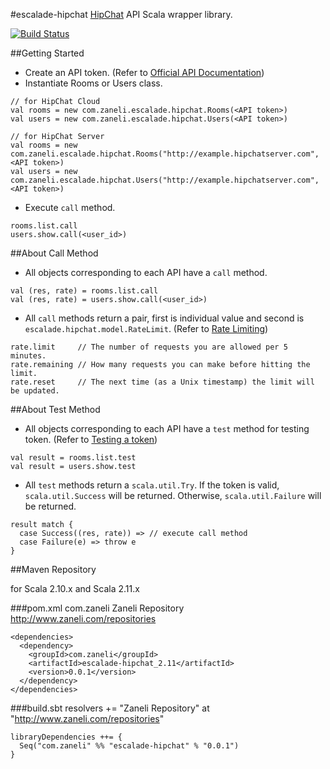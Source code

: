 #escalade-hipchat
[HipChat](https://www.hipchat.com/ "HipChat") API Scala wrapper library.

[![Build Status](https://api.travis-ci.org/zaneli/escalade-hipchat.png?branch=master)](https://travis-ci.org/zaneli/escalade-hipchat)

##Getting Started
* Create an API token. (Refer to [Official API Documentation](https://www.hipchat.com/docs/api "HipChat API Documentation"))
* Instantiate Rooms or Users class.
```
// for HipChat Cloud
val rooms = new com.zaneli.escalade.hipchat.Rooms(<API token>)
val users = new com.zaneli.escalade.hipchat.Users(<API token>)
```
```
// for HipChat Server
val rooms = new com.zaneli.escalade.hipchat.Rooms("http://example.hipchatserver.com", <API token>)
val users = new com.zaneli.escalade.hipchat.Users("http://example.hipchatserver.com", <API token>)
```
* Execute `call` method.
```
rooms.list.call
users.show.call(<user_id>)
```

##About Call Method
* All objects corresponding to each API have a `call` method.
```
val (res, rate) = rooms.list.call
val (res, rate) = users.show.call(<user_id>)
```

* All `call` methods return a pair, first is individual value and second is `escalade.hipchat.model.RateLimit`. (Refer to [Rate Limiting](https://www.hipchat.com/docs/api/rate_limiting "Rate Limiting"))
```
rate.limit     // The number of requests you are allowed per 5 minutes.
rate.remaining // How many requests you can make before hitting the limit.
rate.reset     // The next time (as a Unix timestamp) the limit will be updated.
```

##About Test Method
* All objects corresponding to each API have a `test` method for testing token. (Refer to [Testing a token](https://www.hipchat.com/docs/api/auth "Authentication"))
```
val result = rooms.list.test
val result = users.show.test
```

* All `test` methods return a `scala.util.Try`. If the token is valid, `scala.util.Success` will be returned. Otherwise, `scala.util.Failure` will be returned.
```
result match {
  case Success((res, rate)) => // execute call method
  case Failure(e) => throw e
}
```

##Maven Repository

for Scala 2.10.x and Scala 2.11.x

###pom.xml
    <repositories>
      <repository>
        <id>com.zaneli</id>
        <name>Zaneli Repository</name>
        <url>http://www.zaneli.com/repositories</url>
      </repository>
    </repositories>

    <dependencies>
      <dependency>
        <groupId>com.zaneli</groupId>
        <artifactId>escalade-hipchat_2.11</artifactId>
        <version>0.0.1</version>
      </dependency>
    </dependencies>

###build.sbt
    resolvers += "Zaneli Repository" at "http://www.zaneli.com/repositories"

    libraryDependencies ++= {
      Seq("com.zaneli" %% "escalade-hipchat" % "0.0.1")
    }
